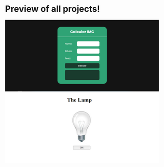 # Preview of all projects!

<img src="./images/preview_imc.PNG">
<img src="./images/preview_the_lamp.PNG">
